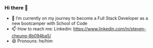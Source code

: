 ### Hi there 👋

- 🔭 I’m currently on my journey to become a Full Stack Developer as a new bootcamper with School of Code
- 📫 How to reach me: Linkedin: https://www.linkedin.com/in/steven-cheung-8b094ba5/ 
- 😄 Pronouns: he/him




<!--
**StevenCK1/StevenCK1** is a ✨ _special_ ✨ repository because its `README.md` (this file) appears on your GitHub profile.

Here are some ideas to get you started:

- 🔭 I’m currently working on ...
- 🌱 I’m currently learning ...
- 👯 I’m looking to collaborate on ...
- 🤔 I’m looking for help with ...
- 💬 Ask me about ...
- 📫 How to reach me: ...
- 😄 Pronouns: ...
- ⚡ Fun fact: ...
-->
